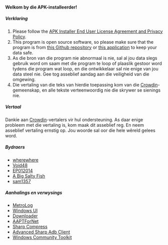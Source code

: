 #### Welkom by die APK-installeerder!

##### Verklaring
1. Please follow the [APK Installer End User License Agreement and Privacy Policy](https://github.com/Paving-Base/APK-Installer/blob/main/Privacy.md).
2. This program is open source software, so please make sure that the program is from [this Github repository](https://github.com/Paving-Base/APK-Installer) or [this application](https://apps.microsoft.com/store/detail/9P2JFQ43FPPG) to keep your data safe.
3. As die bron van die program nie abnormaal is nie, sal al jou data slegs gebruik word om saam met die program te loop of plaaslik gestoor word tydens die program wat loop, en die ontwikkelaar sal nie enige van jou data steel nie. Gee tog asseblief aandag aan die veiligheid van die omgewing.
4. Die vertaling van die teks van hierdie toepassing kom van die [Crowdin](https://crowdin.com/project/APKInstaller "Crowdin")-gemeenskap, en alle tekste verteenwoordig nie die skrywer se sienings nie.

##### Vertaal
Dankie aan [Crowdin](https://crowdin.com/project/APKInstaller "Crowdin")-vertalers vir hul ondersteuning. As daar enige probleem met die vertaling is, kom maak dit asseblief reg. En neem asseblief vertaling ernstig op. Jou woorde sal oor die hele wêreld gelees word.

##### Bydraers
- [wherewhere](https://github.com/wherewhere)
- [Void48](https://github.com/Void48)
- [EP012014](https://github.com/EP012014)
- [A Big Salty Fish](https://github.com/bigsaltyfishes)
- [sam1357](https://github.com/sam1357)

##### Aanhalings en verwysings
- [MetroLog](https://github.com/roubachof/MetroLog "MetroLog")
- [Windows UI](https://github.com/microsoft/microsoft-ui-xaml "Windows UI")
- [Downloader](https://github.com/bezzad/Downloader "Downloader")
- [AAPTForNet](https://github.com/canheo136/QuickLook.Plugin.ApkViewer "AAPTForNet")
- [Sharp Compress](https://github.com/adamhathcock/sharpcompress "Sharp Compress")
- [Advanced Sharp Adb Client](https://github.com/yungd1plomat/AdvancedSharpAdbClient "Advanced Sharp Adb Client")
- [Windows Community Toolkit](https://github.com/CommunityToolkit/WindowsCommunityToolkit "Windows Community Toolkit")